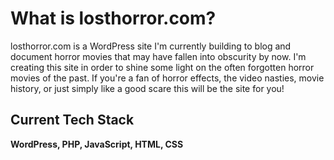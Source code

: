 # What is losthorror.com?

losthorror.com is a WordPress site I'm currently building to blog and document horror movies that may have fallen into obscurity by now. I'm creating this site in order to shine some light on the often forgotten horror movies of the past. If you're a fan of horror effects, the video nasties, movie history, or just simply like a good scare this will be the site for you!

## Current Tech Stack

**WordPress, PHP, JavaScript, HTML, CSS** 
